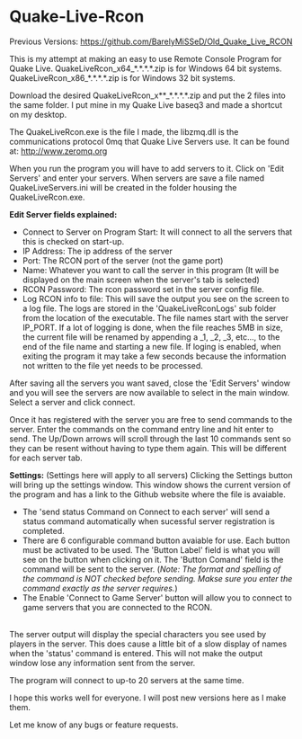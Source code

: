 # Quake-Live-Rcon

Previous Versions: https://github.com/BarelyMiSSeD/Old_Quake_Live_RCON

This is my attempt at making an easy to use Remote Console Program for Quake Live.
QuakeLiveRcon_x64_\*.\*.\*.\*.zip is for Windows 64 bit systems.
QuakeLiveRcon_x86_\*.\*.\*.\*.zip is for Windows 32 bit systems.


Download the desired QuakeLiveRcon_x\*\*_\*.\*.\*.\*.zip and put the 2 files into the same folder.
I put mine in my Quake Live baseq3 and made a shortcut on my desktop.

The QuakeLiveRcon.exe is the file I made, the libzmq.dll is the communications protocol 0mq
that Quake Live Servers use. It can be found at: http://www.zeromq.org

When you run the program you will have to add servers to it. Click on 'Edit Servers'
and enter your servers. When servers are save a file named QuakeLiveServers.ini will be 
created in the folder housing the QuakeLiveRcon.exe.

<b>Edit Server fields explained:</b>
- Connect to Server on Program Start: It will connect to all the servers that this is checked on start-up.
- IP Address: The ip address of the server
- Port: The RCON port of the server (not the game port)
- Name: Whatever you want to call the server in this program (It will be displayed on the main screen when the server's tab is selected)
- RCON Password: The rcon password set in the server config file.
- Log RCON info to file: This will save the output you see on the screen to a log file. The logs are stored in the 'QuakeLiveRconLogs'
sub folder from the location of the executable. The file names start with the server IP_PORT. If a lot of logging is done, when the file reaches 5MB in size, the current file will be renamed by appending a _1, _2, _3, etc..., to the end of the file name and starting a new file. If loging is enabled, when exiting the program it may take a few seconds because the information not written to the file yet needs to be processed.

After saving all the servers you want saved, close the 'Edit Servers' window and you will see the servers
are now available to select in the main window. Select a server and click connect.

Once it has registered with the server you are free to send commands to the server.
Enter the commands on the command entry line and hit enter to send.
The Up/Down arrows will scroll through the last 10 commands sent so they can be resent without having to type them again.
This will be different for each server tab.

<b>Settings:</b> (Settings here will apply to all servers)
Clicking the Settings button will bring up the settings window. This window shows the current version of the program and has a link to the Github website where the file is avaiable.

- The 'send status Command on Connect to each server' will send a status command automatically when sucessful server registration is completed.
- There are 6 configurable command button avaiable for use. Each button must be activated to be used. The 'Button Label' field is what you will see on the button when clicking on it. The 'Button Comand' field is the command will be sent to the server. (<I>Note: The format and spelling of the command is NOT checked before sending. Makse sure you enter the command exactly as the server requires.</I>)
- The Enable 'Connect to Game Server' button will allow you to connect to game servers that you are connected to the RCON.
<br><br>

The server output will display the special characters you see used by players in the server. This does cause a little bit of a slow display of names when the 'status' command is entered. This will not make the output window lose any information sent from the server.

The program will connect to up-to 20 servers at the same time.

I hope this works well for everyone. I will post new versions here as I make them.

Let me know of any bugs or feature requests.

